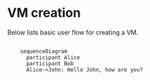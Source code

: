 # VM creation

Below lists basic user flow for creating a VM.

```mermaid

    sequenceDiagram
      participant Alice
      participant Bob
      Alice->John: Hello John, how are you?
```